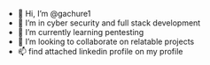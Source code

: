 - 👋 Hi, I’m @gachure1
- 👀 I’m in cyber security and full stack development
- 🌱 I’m currently learning pentesting
- 💞️ I’m looking to collaborate on relatable projects
- 📫 find attached linkedin profile on my profile


